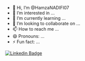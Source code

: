 - 👋 Hi, I’m @HamzaNADIFI07
- 👀 I’m interested in ...
- 🌱 I’m currently learning ...
- 💞️ I’m looking to collaborate on ...
- 📫 How to reach me ...
- 😄 Pronouns: ...
- ⚡ Fun fact: ...

<!---
HamzaNADIFI07/HamzaNADIFI07 is a ✨ special ✨ repository because its `README.md` (this file) appears on your GitHub profile.
You can click the Preview link to take a look at your changes.
--->


[![Linkedin Badge](https://img.shields.io/badge/-Hamza_NADIFI-blue?style=flat&logo=Linkedin&logoColor=white&link=https://www.linkedin.com/in/hamza-nadifi-18840a1a9/)](https://www.linkedin.com/in/hamza-nadifi-18840a1a9/)

